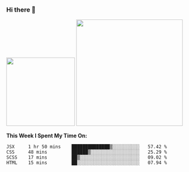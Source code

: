 ### Hi there 👋

<!--
**nestor22/nestor22** is a ✨ _special_ ✨ repository because its `README.md` (this file) appears on your GitHub profile.

Here are some ideas to get you started:

- 🔭 I’m currently working on ...
- 🌱 I’m currently learning ...
- 👯 I’m looking to collaborate on ...
- 🤔 I’m looking for help with ...
- 💬 Ask me about ...
- 📫 How to reach me: ...
- 😄 Pronouns: ...
- ⚡ Fun fact: ...
-->


<img height="180em" src="https://github-readme-stats.vercel.app/api?username=nestor22&show_icons=true&hide_border=true&&count_private=true&include_all_commits=true&theme=radical" />
<img height="280em" src="https://github-readme-stats.vercel.app/api/top-langs/?username=nestor22&layout=compact)](https://github.com/nestor22/github-readme-stats&theme=radical"  />



**This Week I Spent My Time On:**
<!--START_SECTION:waka-->
```text
JSX     1 hr 50 mins    ██████████████▒░░░░░░░░░░   57.42 % 
CSS     48 mins         ██████▒░░░░░░░░░░░░░░░░░░   25.29 % 
SCSS    17 mins         ██▒░░░░░░░░░░░░░░░░░░░░░░   09.02 % 
HTML    15 mins         ██░░░░░░░░░░░░░░░░░░░░░░░   07.94 % 
```
<!--END_SECTION:waka-->


